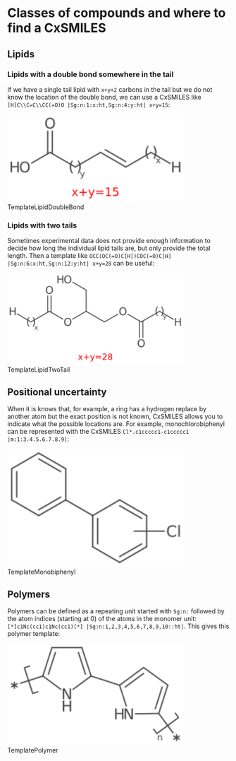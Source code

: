 # Classes of compounds and where to find a CxSMILES

## Lipids

### Lipids with a double bond somewhere in the tail

If we have a single tail <topic>lipid</topic> with `x+y+2` carbons in the tail but we do not
know the location of the double bond, we can use a CxSMILES like
`[H]C\\C=C\\CC(=O)O |Sg:n:1:x:ht,Sg:n:4:y:ht| x+y=15`:

<img src="./images/generated/lipid_doublebond.svg" width="400" alt="SVG depiction of a lipid with a double bond in the tail at unclear position" />
<out>TemplateLipidDoubleBond</out>

### Lipids with two tails

Sometimes experimental data does not provide enough information to decide how long
the individual <topic>lipid tails</topic> are, but only provide the total length. Then a template like
`OCC(OC(=O)C[H])COC(=O)C[H] |Sg:n:6:x:ht,Sg:n:12:y:ht| x+y=28` can be useful:

<img src="./images/generated/lipid_twotail.svg" width="400" alt="SVG depiction of a lipid with two tails" />
<out>TemplateLipidTwoTail</out>

## Positional uncertainty

When it is knows that, for example, a ring has a hydrogen replace by another atom
but the exact <topic>position</topic> is not known, CxSMILES allows you to indicate what the possible
locations are. For example, monochlorobiphenyl can be represented with the
CxSMILES `Cl*.c1ccccc1-c1ccccc1 |m:1:3.4.5.6.7.8.9|`:

<img src="./images/generated/monochlorobiphenyl.svg" width="400" alt="SVG depiction of biphenyl with a single chloride atom at an unknown position" />
<out>TemplateMonobiphenyl</out>

## Polymers

Polymers can be defined as a repeating unit started with `Sg:n:` followed by the
atom indices (starting at 0) of the atoms in the <topic>monomer</topic> unit: `[*]c1Nc(cc1)c1Nc(cc1)[*] |Sg:n:1,2,3,4,5,6,7,8,9,10::ht|`.
This gives this <topic>polymer</topic> template:

<img src="./images/generated/polymer.svg" width="400" alt="SVG depiction of a polymer as a repeating monomer" />
<out>TemplatePolymer</out>

